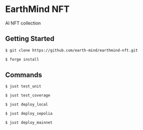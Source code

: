 # EarthMind NFT

AI NFT collection

## Getting Started

```bash
$ git clone https://github.com/earth-mind/earthmind-nft.git

$ forge install
```

## Commands

```bash
$ just test_unit

$ just test_coverage

$ just deploy_local

$ just deploy_sepolia

$ just deploy_mainnet
```
